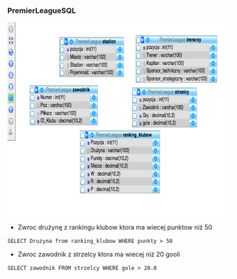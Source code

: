 ### PremierLeagueSQL

<img src="/img/img.png" height="438" width="770" />

* Zwroc drużynę z rankingu klubow ktora ma wiecej punktow niż 50
```
SELECT Drużyna from ranking_klubow WHERE punkty > 50

```
* Zwroc zawodnik z strzelcy ktora ma wiecej niż 20 gooli
```
SELECT zawodnik FROM strzelcy WHERE gole > 20.0

```
